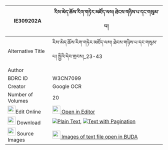 |IE309202A|རིས་མེད་ཆོས་རིག་གཏེར་མཛོད་ལས། ཐེངས་གཉིས་པ་དང་གསུམ་པ། 
| --- | --- 
|Alternative Title |རིས་མེད་ཆོས་རིག་གཏེར་མཛོད་ལས། ཐེངས་གཉིས་པ་དང་གསུམ་པ། སྤྱིའི་དེབ་གྲངས།_23-43
|Author | 
|BDRC ID | W3CN7099
|Creator | Google OCR
|Number of Volumes| 20
|<img width="25" src="https://img.icons8.com/color/25/000000/edit-property.png">Edit Online| [<img width="25" src="https://avatars.githubusercontent.com/u/45091458?s=200&v=4"> Open in Editor](http://editor.openpecha.org/IE309202A)
|<img width="25" src="https://img.icons8.com/fluent/48/000000/download-2.png"/>  Download | [![](https://img.icons8.com/color/20/000000/txt.png)Plain Text](https://github.com/Openpecha/IE309202A/releases/download/v1/ri_me_cho_rik_terdzo_la_sa_ten_plain_IE309202A.zip), [![](https://img.icons8.com/color/20/000000/txt.png)Text with Pagination](https://github.com/Openpecha/IE309202A/releases/download/v1/ri_me_cho_rik_terdzo_la_sa_ten_pages_IE309202A.zip)
|<img width="25" src="https://img.icons8.com/plasticine/100/000000/pictures-folder.png"/>  Source Images | [<img width="25" src="https://library.bdrc.io/icons/BUDA-small.svg"> Images of text file open in BUDA](https://library.bdrc.io/show/bdr:W3CN7099)